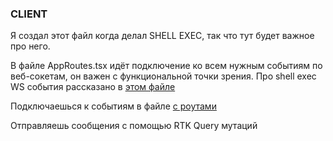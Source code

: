 ### CLIENT

Я создал этот файл когда делал SHELL EXEC, так что тут будет важное про него.

В файле AppRoutes.tsx идёт подключение ко всем нужным событиям по веб-сокетам, он важен с функциональной точки зрения.
Про shell exec WS события рассказано в [этом файле](../server/README.md#shell-api-web-sockets)

Подключаешься к событиям в файле [с роутами](./src/components/AppRoutes.tsx)

Отправляешь сообщения с помощью RTK Query мутаций


